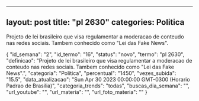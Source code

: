 
  ---
  layout: post
  title: "pl 2630"
  categories: Politica
  ---
  Projeto de lei brasileiro que visa regulamentar a moderacao de conteudo nas redes sociais. Tambem conhecido como "Lei das Fake News".

  {
  "id_semana": "2",
  "id_termo": "16",
  "status": "novo",
  "termo": "pl 2630",
  "definicao": "Projeto de lei brasileiro que visa regulamentar a moderacao de conteudo nas redes sociais. Tambem conhecido como \"Lei das Fake News\".",
  "categoria": "Politica",
  "percentual": "1450",
  "vezes_subida": "15.5",
  "data_atualizacao": "Sun Apr 30 2023 00:00:00 GMT-0300 (Horario Padrao de Brasilia)",
  "categoria_trends": "todas",
  "buscas_dia_semana": "",
  "url_youtube": "",
  "url_materia": "",
  "url_foto_materia": ""
}